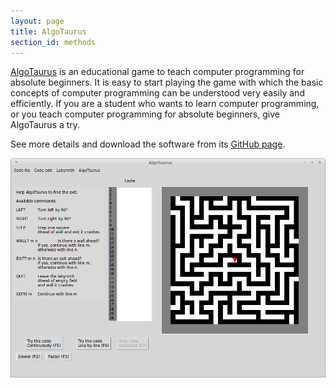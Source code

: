 ```yaml
---
layout: page
title: AlgoTaurus
section_id: methods
---
```


[AlgoTaurus](https://github.com/AlgoTaurus/algotaurus) is an educational game to teach computer programming for absolute beginners. It is easy to start playing the game with which the basic concepts of computer programming can be understood very easily and efficiently. If you are a student who wants to learn computer programming, or you teach computer programming for absolute beginners, give AlgoTaurus a try.

See more details and download the software from its [GitHub page](https://github.com/AlgoTaurus/algotaurus).

![AlgoTaurus](https://github.com/AlgoTaurus/algotaurus/raw/master/screenshot.png)